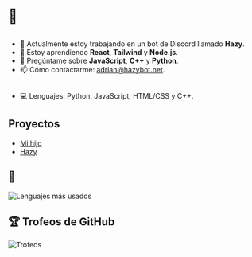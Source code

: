 # 👋

## 
- 🔭 Actualmente estoy trabajando en un bot de Discord llamado **Hazy**.
- 🌱 Estoy aprendiendo **React**, **Tailwind** y **Node.js**.
- 💬 Pregúntame sobre **JavaScript**, **C++** y **Python**.
- 📫 Cómo contactarme: [adrian@hazybot.net](mailto:adrian@hazybot.net).

##
- 💻 Lenguajes: Python, JavaScript, HTML/CSS y C++.

## Proyectos 
- [Mi hijo](https://kilomborp.net)
- [Hazy](https://hazybot.net)

## 🚀 
![Lenguajes más usados](https://github-readme-stats.vercel.app/api/top-langs/?username=Blxsted&layout=compact&theme=radical)
## 🏆 Trofeos de GitHub
![Trofeos](https://github-profile-trophy.vercel.app/?username=Blxsted&theme=onedark)




